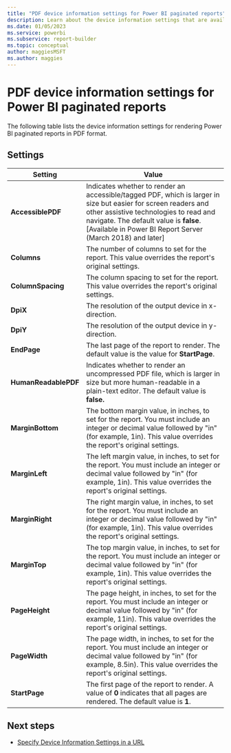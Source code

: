 ```yaml
---
title: "PDF device information settings for Power BI paginated reports"
description: Learn about the device information settings that are available for rendering Power BI paginated reports in PDF format.
ms.date: 01/05/2023
ms.service: powerbi
ms.subservice: report-builder
ms.topic: conceptual
author: maggiesMSFT
ms.author: maggies
---
```

# PDF device information settings for Power BI paginated reports
  The following table lists the device information settings for rendering Power BI paginated reports in PDF format.  

## Settings 

|Setting|Value|  
|-------------|-----------|  
| **AccessiblePDF** | Indicates whether to render an accessible/tagged PDF, which is larger in size but easier for screen readers and other assistive technologies to read and navigate. The default value is **false**. [Available in Power BI Report Server (March 2018) and later] |
|**Columns**|The number of columns to set for the report. This value overrides the report's original settings.|  
|**ColumnSpacing**|The column spacing to set for the report. This value overrides the report's original settings.|  
|**DpiX**|The resolution of the output device in x-direction.|  
|**DpiY**|The resolution of the output device in y-direction.|  
|**EndPage**|The last page of the report to render. The default value is the value for **StartPage**.|  
|**HumanReadablePDF**|Indicates whether to render an uncompressed PDF file, which is larger in size but more human-readable in a plain-text editor. The default value is **false.**|  
|**MarginBottom**|The bottom margin value, in inches, to set for the report. You must include an integer or decimal value followed by "in" (for example, 1in). This value overrides the report's original settings.|  
|**MarginLeft**|The left margin value, in inches, to set for the report. You must include an integer or decimal value followed by "in" (for example, 1in). This value overrides the report's original settings.|  
|**MarginRight**|The right margin value, in inches, to set for the report. You must include an integer or decimal value followed by "in" (for example, 1in). This value overrides the report's original settings.|  
|**MarginTop**|The top margin value, in inches, to set for the report. You must include an integer or decimal value followed by "in" (for example, 1in). This value overrides the report's original settings.|  
|**PageHeight**|The page height, in inches, to set for the report. You must include an integer or decimal value followed by "in" (for example, 11in). This value overrides the report's original settings.|  
|**PageWidth**|The page width, in inches, to set for the report. You must include an integer or decimal value followed by "in" (for example, 8.5in). This value overrides the report's original settings.|  
|**StartPage**|The first page of the report to render. A value of **0** indicates that all pages are rendered. The default value is **1**.|  
  
## Next steps

- [Specify Device Information Settings in a URL](/sql/reporting-services/specify-device-information-settings-in-a-url)
 
